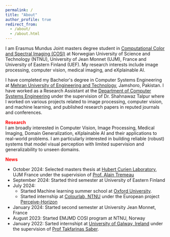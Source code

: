```yaml
---
permalink: /
title: "About"
author_profile: true
redirect_from: 
  - /about/
  - /about.html
---
```


I am Erasmus Mundus Joint masters degree student in [Computational Color and Spectral Imaging (COSI)](https://cosi-master.eu/) at Norwegian University of Science and Technology (NTNU), University of Jean Monnet (UJM), France and University of Eastern Finland (UEF). My research interests include image processing, computer vision, medical imaging, and eXplainable AI.

I have completed my Bachelor's degree in Computer Systems Engineering at [Mehran University of Engineering and Technology](https://www.muet.edu.pk/), Jamshoro, Pakistan. I have worked as a Research Assistant at the [Department of Computer Systems Engineering](https://cs.muet.edu.pk/) under the supervision of Dr. Shahnawaz Talpur where I worked on various projects related to image processing, computer vision, and machine learning, and published research papers in reputed journals and conferences.

<span style="color: red;">**Research**</span>
<br>
I am broadly interested in Computer Vision, Image Processing, Medical Imaging, Domain Generalization, eXplainable AI and their applications to real-world problems. I am particularly interested in building reliable (robust) systems that model visual perception with limited supervision and generalizability to unseen domains.


<span style="color: red;">**News**</span>
* October 2024: Selected masters thesis at [Hubert Curien Laboratory](https://laboratoirehubertcurien.univ-st-etienne.fr/en/index.html), UJM France under the supervision of [Prof. Alain Tremeau](https://perso.univ-st-etienne.fr/tremeaua/)
* September 2024: Started third semester at University of Eastern Finland
* July 2024:
  - Started Machine learning summer school at [Oxford University](https://www.oxfordml.school/).
  - Started internship at [Colourlab, NTNU](https://www.ntnu.edu/colourlab) under the European project [Perceive-Horizon](https://perceive-horizon.eu/)
* January 2024: Started second semester at University Jean Monnet, France
* August 2023: Started EMJMD COSI program at NTNU, Norway
* January 2022: Sarted internshipt at [University of Galway, Ireland](https://www.universityofgalway.ie/) under the supervision of [Prof Takfarinas Saber](https://www.universityofgalway.ie/our-research/people/computer-science/takfarinassaber/).
